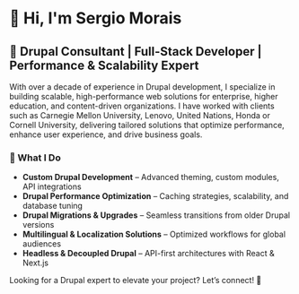 # 👋 Hi, I'm Sergio Morais

## 🚀 Drupal Consultant | Full-Stack Developer | Performance & Scalability Expert

With over a decade of experience in Drupal development, I specialize in building scalable, high-performance web solutions for enterprise, higher education, and content-driven organizations. I have worked with clients such as Carnegie Mellon University, Lenovo, United Nations, Honda or Cornell University, delivering tailored solutions that optimize performance, enhance user experience, and drive business goals.

### 🔧 What I Do
- **Custom Drupal Development** – Advanced theming, custom modules, API integrations
- **Drupal Performance Optimization** – Caching strategies, scalability, and database tuning
- **Drupal Migrations & Upgrades** – Seamless transitions from older Drupal versions
- **Multilingual & Localization Solutions** – Optimized workflows for global audiences
- **Headless & Decoupled Drupal** – API-first architectures with React & Next.js

Looking for a Drupal expert to elevate your project? Let’s connect! 🚀
